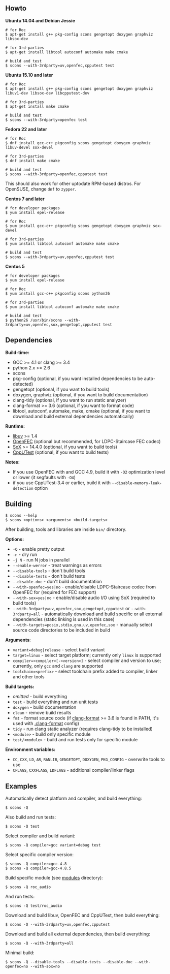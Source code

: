 Howto
-----

**Ubuntu 14.04 and Debian Jessie**

    # for Roc
    $ apt-get install g++ pkg-config scons gengetopt doxygen graphviz libsox-dev

    # for 3rd-parties
    $ apt-get install libtool autoconf automake make cmake

    # build and test
    $ scons --with-3rdparty=uv,openfec,cpputest test

**Ubuntu 15.10 and later**

    # for Roc
    $ apt-get install g++ pkg-config scons gengetopt doxygen graphviz libuv1-dev libsox-dev libcpputest-dev

    # for 3rd-parties
    $ apt-get install make cmake

    # build and test
    $ scons --with-3rdparty=openfec test

**Fedora 22 and later**

    # for Roc
    $ dnf install gcc-c++ pkgconfig scons gengetopt doxygen graphviz libuv-devel sox-devel

    # for 3rd-parties
    $ dnf install make cmake

    # build and test
    $ scons --with-3rdparty=openfec,cpputest test

This should also work for other uptodate RPM-based distros. For OpenSUSE, change `dnf` to `zypper`.

**Centos 7 and later**

    # for developer packages
    $ yum install epel-release

    # for Roc
    $ yum install gcc-c++ pkgconfig scons gengetopt doxygen graphviz sox-devel

    # for 3rd-parties
    $ yum install libtool autoconf automake make cmake

    # build and test
    $ scons --with-3rdparty=uv,openfec,cpputest test

**Centos 5**

    # for developer packages
    $ yum install epel-release

    # for Roc
    $ yum install gcc-c++ pkgconfig scons python26

    # for 3rd-parties
    $ yum install libtool autoconf automake make cmake

    # build and test
    $ python26 /usr/bin/scons --with-3rdparty=uv,openfec,sox,gengetopt,cpputest test

Dependencies
------------

**Build-time:**
* GCC >= 4.1 or clang >= 3.4
* python 2.x >= 2.6
* scons
* pkg-config (optional, if you want installed dependencies to be auto-detected)
* gengetopt (optional, if you want to build tools)
* doxygen, graphviz (optional, if you want to build documentation)
* clang-tidy (optional, if you want to run static analyzer)
* clang-format >= 3.6 (optional, if you want to format code)
* libtool, autoconf, automake, make, cmake (optional, if you want to download and build external dependencies automatically)

**Runtime:**
* [libuv](http://libuv.org) >= 1.4
* [OpenFEC](http://openfec.org) (optional but recommended, for LDPC-Staircase FEC codec)
* [SoX](http://sox.sourceforge.net) >= 14.4.0 (optional, if you want to build tools)
* [CppUTest](http://cpputest.github.io) (optional, if you want to build tests)

**Notes:**
* If you use OpenFEC with and GCC 4.9, build it with `-O2` optimization level or lower
  (it segfaults with `-O4`)
* if you use CppUTest-3.4 or earlier, build it with `--disable-memory-leak-detection` option

Building
--------

    $ scons --help
    $ scons <options> <arguments> <build-targets>

After building, tools and libraries are inside `bin/` directory.

**Options:**
* `-Q` - enable pretty output
* `-n` - dry run
* `-j N` - run N jobs in parallel
* `--enable-werror` - treat warnings as errors
* `--disable-tools` - don't build tools
* `--disable-tests` - don't build tests
* `--disable-doc` - don't build documentation
* `--with-openfec=yes|no` - enable/disable LDPC-Staircase codec from OpenFEC for (required for FEC support)
* `--with-sox=yes|no` - enable/disable audio I/O using SoX (required to build tools)
* `--with-3rdparty=uv,openfec,sox,gengetopt,cpputest` or `--with-3rdparty=all` -  automatically download and build specific or all external dependencies (static linking is used in this case)
* `--with-targets=posix,stdio,gnu,uv,openfec,sox` - manually select source code directories to be included in build

**Arguments**:
* `variant=debug|release` - select build variant
* `target=linux` - select target platform; currently only `linux` is supported
* `compiler=<compiler>[-<version>]` - select compiler and version to use; currently, only `gcc` and `clang` are supported
* `toolchain=<prefix>` - select toolchain prefix added to compiler, linker and other tools

**Build targets:**
* *omitted* - build everything
* `test` - build everything and run unit tests
* `doxygen` - build documentation
* `clean` - remove build results
* `fmt` - format source code (if [clang-format](http://clang.llvm.org/docs/ClangFormat.html) >= 3.6 is found in PATH, it's used with [.clang-format](.clang-format) config)
* `tidy` - run clang static analyzer (requires clang-tidy to be installed)
* `<module>` - build only specific module
* `test/<module>` - build and run tests only for specific module

**Environment variables:**
* `CC`, `CXX`, `LD`, `AR`, `RANLIB`, `GENGETOPT`, `DOXYGEN`, `PKG_CONFIG` - overwrite tools to use
* `CFLAGS`, `CXXFLAGS`, `LDFLAGS` - additional compiler/linker flags

Examples
--------

Automatically detect platform and compiler, and build everything:

    $ scons -Q

Also build and run tests:

    $ scons -Q test

Select compiler and build variant:

    $ scons -Q compiler=gcc variant=debug test

Select specific compiler version:

    $ scons -Q compiler=gcc-4.8
    $ scons -Q compiler=gcc-4.8.5

Build specific module (see [modules](src/modules/) directory):

    $ scons -Q roc_audio

And run tests:

    $ scons -Q test/roc_audio

Download and build libuv, OpenFEC and CppUTest, then build everything:

    $ scons -Q --with-3rdparty=uv,openfec,cpputest

Download and build all external dependencies, then build everything:

    $ scons -Q --with-3rdparty=all

Minimal build:

    $ scons -Q --disable-tools --disable-tests --disable-doc --with-openfec=no --with-sox=no
